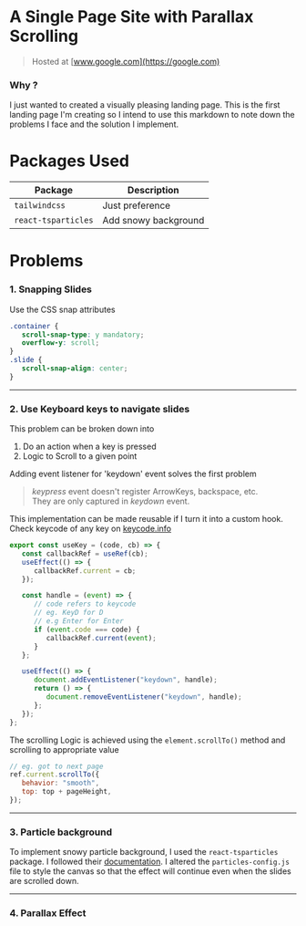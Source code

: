 # A Single Page Site with Parallax Scrolling

> Hosted at [www.google.com](https://google.com)

### Why ?

I just wanted to created a visually pleasing landing page. This is the first landing page I'm creating so I intend to use this markdown to note down the problems I face and the solution I implement.

# Packages Used

| Package             | Description          |
| ------------------- | -------------------- |
| `tailwindcss`       | Just preference      |
| `react-tsparticles` | Add snowy background |

# Problems

### 1. Snapping Slides

Use the CSS snap attributes

```css
.container {
   scroll-snap-type: y mandatory;
   overflow-y: scroll;
}
.slide {
   scroll-snap-align: center;
}
```

---

### 2. Use Keyboard keys to navigate slides

This problem can be broken down into

1. Do an action when a key is pressed
1. Logic to Scroll to a given point

Adding event listener for 'keydown' event solves the first problem

> _keypress_ event doesn't register ArrowKeys, backspace, etc.  
> They are only captured in _keydown_ event.

This implementation can be made reusable if I turn it into a custom hook.
Check keycode of any key on [keycode.info](https://keycode.info)

```jsx
export const useKey = (code, cb) => {
   const callbackRef = useRef(cb);
   useEffect(() => {
      callbackRef.current = cb;
   });

   const handle = (event) => {
      // code refers to keycode
      // eg. KeyD for D
      // e.g Enter for Enter
      if (event.code === code) {
         callbackRef.current(event);
      }
   };

   useEffect(() => {
      document.addEventListener("keydown", handle);
      return () => {
         document.removeEventListener("keydown", handle);
      };
   });
};
```

The scrolling Logic is achieved using the `element.scrollTo()` method and scrolling to appropriate value

```jsx
// eg. got to next page
ref.current.scrollTo({
   behavior: "smooth",
   top: top + pageHeight,
});
```

---

### 3. Particle background

To implement snowy particle background, I used the `react-tsparticles` package. I followed their
[documentation](https://www.npmjs.com/package/react-tsparticles). I altered the
`particles-config.js` file to style the canvas so that the effect will
continue even when the slides are scrolled down.

---

### 4. Parallax Effect
